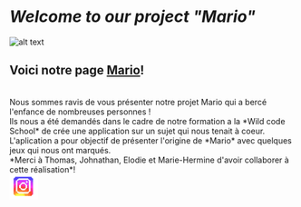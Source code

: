 # *Welcome to our project "Mario"*
![alt text](https://upload.wikimedia.org/wikipedia/commons/thumb/d/d2/Affiche_Super_Mario_Bros_%282023%29.jpg/640px-Affiche_Super_Mario_Bros_%282023%29.jpg)
## Voici notre page [Mario](https://najimkeb.github.io/Mario/)!
<br>
Nous sommes ravis de vous présenter notre projet Mario qui a bercé l'enfance de nombreuses personnes ! 
<br>
Ils nous a été demandés dans le cadre de notre formation a la *Wild code School* de crée une application sur un sujet qui nous tenait à coeur.
<br>
L'aplication a pour objectif de présenter l'origine de *Mario* avec quelques jeux qui nous ont marqués.
<br>
*Merci à Thomas, Johnathan, Elodie et Marie-Hermine d'avoir collaborer à cette réalisation*!
<br>
<a href="https://www.instagram.com/mariobrossdu31/">
<img alt="mario" src="https://github.com/Najimkeb/Mario/blob/main/img/instag.png" width="50" height="auto" />
</a>
